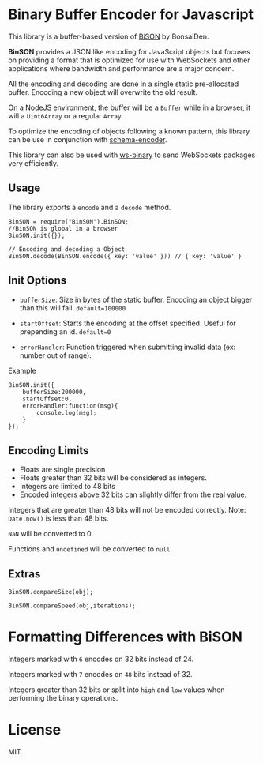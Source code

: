 Binary Buffer Encoder for Javascript
==================================================

This library is a buffer-based version of [BiSON](https://github.com/BonsaiDen/BiSON.js/) by BonsaiDen.

**BinSON** provides a JSON like encoding for JavaScript objects but focuses on providing a format that is optimized for use with WebSockets and other applications where bandwidth and performance are a major concern.

All the encoding and decoding are done in a single static pre-allocated buffer. Encoding a new object will overwrite the old result. 

On a NodeJS environment, the buffer will be a `Buffer` while in a browser, it will a `Uint6Array` or a regular `Array`.

To optimize the encoding of objects following a known pattern, this library can be use in conjunction with [schema-encoder](https://github.com/rainingchain/schema-encoder/).

This library can also be used with [ws-binary](https://github.com/rainingchain/ws-binary/) to send WebSockets packages very efficiently.

## Usage

The library exports a `encode` and a `decode` method.

	BinSON = require("BinSON").BinSON; 
	//BinSON is global in a browser
	BinSON.init({});
	
    // Encoding and decoding a Object
    BinSON.decode(BinSON.encode({ key: 'value' })) // { key: 'value' }

	
## Init Options

- `bufferSize`: Size in bytes of the static buffer. Encoding an object bigger than this will fail. `default=100000`

- `startOffset`: Starts the encoding at the offset specified. Useful for prepending an id. `default=0`

- `errorHandler`: Function triggered when submitting invalid data (ex: number out of range).

Example

	BinSON.init({
		bufferSize:200000,
		startOffset:0,
		errorHandler:function(msg){
			console.log(msg);
		}
	});


## Encoding Limits

- Floats are single precision
- Floats greater than 32 bits will be considered as integers.
- Integers are limited to 48 bits
- Encoded integers above 32 bits can slightly differ from the real value.

Integers that are greater than 48 bits will not be encoded correctly. Note: `Date.now()` is less than 48 bits.

`NaN` will be converted to 0.

Functions and `undefined` will be converted to `null`.  

	
## Extras
	
	BinSON.compareSize(obj);
	
	BinSON.compareSpeed(obj,iterations);
	
# Formatting Differences with BiSON

Integers marked with `6` encodes on 32 bits instead of 24.

Integers marked with `7` encodes on `48` bits instead of 32.

Integers greater than 32 bits or split into `high` and `low` values when performing the binary operations.


# License

MIT.

